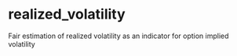 # realized_volatility
Fair estimation of realized volatility as an indicator for option implied volatility
